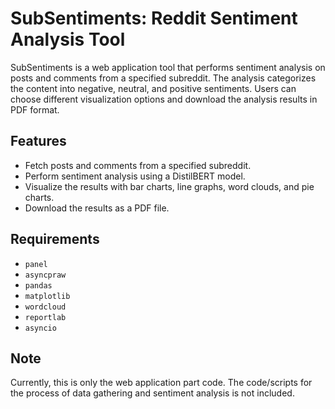 # SubSentiments: Reddit Sentiment Analysis Tool

SubSentiments is a  web application tool that performs sentiment analysis on posts and comments from a specified subreddit. The analysis categorizes the content into negative, neutral, and positive sentiments. Users can choose different visualization options and download the analysis results in PDF format.

## Features
- Fetch posts and comments from a specified subreddit.
- Perform sentiment analysis using a DistilBERT model.
- Visualize the results with bar charts, line graphs, word clouds, and pie charts.
- Download the results as a PDF file.

## Requirements
- `panel`
- `asyncpraw`
- `pandas`
- `matplotlib`
- `wordcloud`
- `reportlab`
- `asyncio`

## Note
Currently, this is only the web application part code. The code/scripts for the process of data gathering and sentiment analysis is not included.